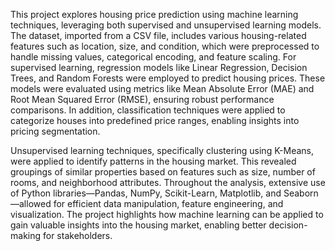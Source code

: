 This project explores housing price prediction using machine learning techniques, leveraging both supervised and unsupervised learning models. The dataset, imported from a CSV file, includes various housing-related features such as location, size, and condition, which were preprocessed to handle missing values, categorical encoding, and feature scaling. For supervised learning, regression models like Linear Regression, Decision Trees, and Random Forests were employed to predict housing prices. These models were evaluated using metrics like Mean Absolute Error (MAE) and Root Mean Squared Error (RMSE), ensuring robust performance comparisons. In addition, classification techniques were applied to categorize houses into predefined price ranges, enabling insights into pricing segmentation.

Unsupervised learning techniques, specifically clustering using K-Means, were applied to identify patterns in the housing market. This revealed groupings of similar properties based on features such as size, number of rooms, and neighborhood attributes. Throughout the analysis, extensive use of Python libraries—Pandas, NumPy, Scikit-Learn, Matplotlib, and Seaborn—allowed for efficient data manipulation, feature engineering, and visualization. The project highlights how machine learning can be applied to gain valuable insights into the housing market, enabling better decision-making for stakeholders.

